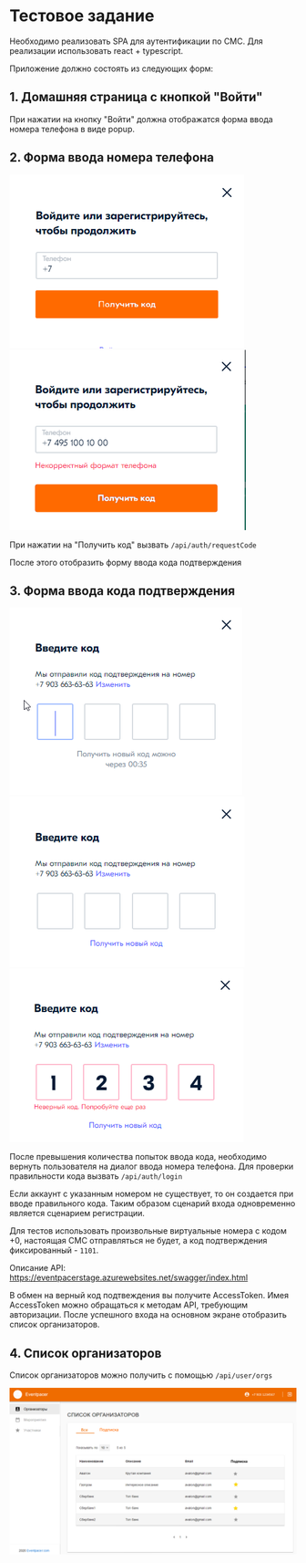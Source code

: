 # Тестовое задание

Необходимо реализовать SPA для аутентификации по СМС.
Для реализации использовать react + typescript.

Приложение должно состоять из следующих форм:

## 1. Домашняя страница с кнопкой "Войти"

При нажатии на кнопку "Войти" должна отображатся форма ввода номера телефона в виде popup.

## 2. Форма ввода номера телефона

![Вход](Login-1.png "Начальный экран")
![Вход](Login-1a.png "Достаточно минимальной проверки формата номера")

При нажатии на "Получить код" вызвать `/api/auth/requestCode`

После этого отобразить форму ввода кода подтверждения

## 3. Форма ввода кода подтверждения

![Вход](Login-2.png "Ввод кода подтверждения")
![Вход](Login-2a.png "Получить код, можно через время, указанное в ответе сервера")
![Вход](Login-2b.png "Количество попыток ввода кода ограничено.")

После превышения количества попыток ввода кода, необходимо вернуть пользователя на диалог ввода номера телефона.
Для проверки правильности кода вызвать `/api/auth/login`

Если аккаунт с указанным номером не существует, то он создается при вводе правильного кода.
Таким образом сценарий входа одновременно является сценарием регистрации.

Для тестов использовать произвольные виртуальные номера с кодом +0, настоящая СМС отправляться не будет, а код подтверждения фиксированный - `1101`.

Описание API: https://eventpacerstage.azurewebsites.net/swagger/index.html

В обмен на верный код подтвеждения вы получите AccessToken. Имея AccessToken можно обращаться к методам API, требующим авторизации. После успешного входа на основном экране отобразить список организаторов.

## 4. Список организаторов

Список организаторов можно получить с помощью `/api/user/orgs`

![Список организаторов](OrgList.png "Вариант отображения списка")

